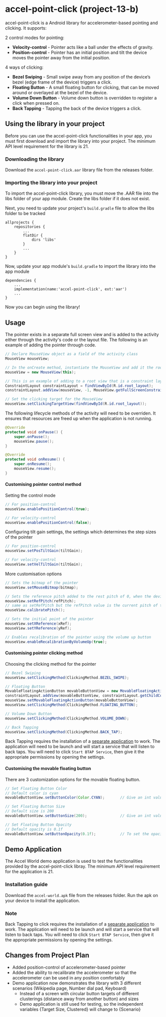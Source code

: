# accel-point-click (project-13-b)
accel-point-click is a Android library for accelerometer-based pointing and clicking. It supports:

2 control modes for pointing:
- **Velocity-control** - Pointer acts like a ball under the effects of gravity.
- **Position-control** - Pointer has an initial position and tilt the device moves the pointer away from the initial position.

4 ways of clicking:
- **Bezel Swiping** - Small swipe away from any position of the device’s bezel (edge frame of the device) triggers a click.
- **Floating Button** - A small floating button for clicking, that can be moved around or overlayed at the bezel of the device.
- **Volume Down Button** - Volume down button is overridden to register a click when pressed on.
- **Back Tapping** - Tapping the back of the device triggers a click.

## Using the library in your project
Before you can use the accel-point-click functionalities in your app, you must first download and import the library into your project. The minimum API level requirement for the library is 21.
### Downloading the library
Download the ```accel-point-click.aar``` library file from the releases folder.

### Importing the library into your project
To import the accel-point-click library, you must move the .AAR file into the libs folder of your app module. Create the libs folder if it does not exist.

Next, you need to update your project's ```build.gradle``` file to allow the libs folder to be tracked
```
allprojects {
    repositories {
        ...
        flatDir {
            dirs 'libs'
        }
        ...
    }
}
```

Now, update your app module's ```build.gradle``` to import the library into the app module
```
dependencies {
    ...
    implementation(name:'accel-point-click', ext:'aar')
    ...
}
```

Now you can begin using the library!

## Usage
The pointer exists in a separate full screen view and is added to the activity either through the activity's code or the layout file. 
The following is an example of adding the pointer through code.

``` java
// Declare MouseView object as a field of the activity class
MouseView mouseView;
```

``` java
// In the onCreate method, instantiate the MouseView and add it the root view group of the activity
mouseView = new MouseView(this);

// This is an example of adding to a root view that is a constraint layout
ConstraintLayout constraintLayout = findViewById(R.id.root_layout);
constraintLayout.addView(mouseView, -1, MouseView.getFullScreenConstraintLayoutParams());

// Set the clicking target for the MouseView
mouseView.setClickingTargetView(findViewById(R.id.root_layout));
```

The following lifecycle methods of the activity will need to be overriden. It ensures that resources are freed up when the application is not running.
```java
@Override
protected void onPause() {
    super.onPause();
    mouseView.pause();
}

@Override
protected void onResume() {
    super.onResume();
    mouseView.resume();
}
```

#### Customising pointer control method
Setting the control mode
``` java
// For position-control
mouseView.enablePositionControl(true);

// For velocity-control
mouseView.enablePositionControl(false);

```

Configuring tilt gain settings, the settings which determines the step sizes of the pointer
``` java
// For position-control
mouseView.setPosTiltGain(tiltGain);

// For velocity-control
mouseView.setVelTiltGain(tiltGain);
```

More customisation options
```java
// Sets the bitmap of the pointer
mouseView.setMouseBitmap(bitmap);

// Sets the reference pitch added to the rest pitch of 0, when the device is laid flat
mouseView.setRefPitch(refPitch);
// same as setRefPitch but the refPitch value is the current pitch of the device
mouseView.calibratePitch();

// Sets the initial point of the pointer
mouseView.setXReference(xRef);
mouseView.setYReference(yRef);

// Enables recalibration of the pointer using the volume up button
mouseView.enableRecalibrationByVolumeUp(true);

```

#### Customising pointer clicking method
Choosing the clicking method for the pointer
```java
// Bezel Swiping
mouseView.setClickingMethod(ClickingMethod.BEZEL_SWIPE);

// Floating Button
MovableFloatingActionButton movableButtonView = new MovableFloatingActionButton(this);
constraintLayout.addView(movableButtonView, constraintLayout.getChildCount(),MouseView.getFabConstraintLayoutParams(100,0));
mouseView.setMovableFloatingActionButton(movableButtonView);
mouseView.setClickingMethod(ClickingMethod.FLOATING_BUTTON);

// Volume Down Button
mouseView.setClickingMethod(ClickingMethod.VOLUME_DOWN);

// Back Tapping
mouseView.setClickingMethod(ClickingMethod.BACK_TAP);

```
Back Tapping requires the installation of a [separate application](https://play.google.com/store/apps/details?id=com.prhlt.aemus.BoDTapService) to work. The application will need to be launch and will start a service that will listen to back taps.
You will need to click ```Start BTAP Service```, then give it the appropriate permissions by opening the settings.

#### Customising the movable floating button
There are 3 customization options for the movable floating button.

```java
// Set Floating Button Color
// Default color is cyan
movableButtonView.setButtonColor(Color.CYAN);       // Give an int value of a color that you want

// Set Floating Button Size
// Default size is 200
movableButtonView.setButtonSize(200);               // Give an int value of the preffered button size in pixels

// Set Floating Button Opacity 
// Default opacity is 0.1f
movableButtonView.setButtonOpacity(0.1f);           // To set the opacity, give a floating point value between 0-1.
```

## Demo Application
The Accel World demo application is used to test the functionalities provided by the accel-point-click libray. The minimum API level requirement for the application is 21.
### Installation guide
Download the ```accel-world.apk``` file from the releases folder. Run the apk on your device to install the application.

### Note
Back Tapping to click requires the installation of a [separate application](https://play.google.com/store/apps/details?id=com.prhlt.aemus.BoDTapService) to work. The application will need to be launch and will start a service that will listen to back taps.
You will need to click ```Start BTAP Service```, then give it the appropriate permissions by opening the settings.


## Changes from Project Plan
* Added position-control of accelerometer-based pointer
* Added the ability to recalibrate the accelerometer so that the accelerometer can be used in any position comfortably
* Demo application now demonstrates the library with 3 different scenarios (Wikipedia page, Number dial pad, Keyboard) 
    * Instead of a screen with circular button targets of different clusterings (distance away from another button) and sizes
    * Demo application is still used for testing, so the independent variables {Target Size, Clustered} will change to {Scenario}